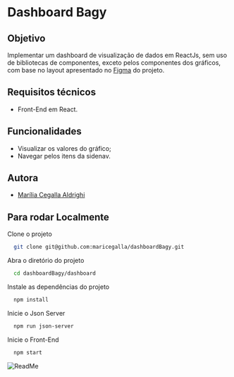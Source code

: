 # Dashboard Bagy

## Objetivo

Implementar um dashboard de visualização de dados em ReactJs, sem uso de bibliotecas de componentes, exceto pelos componentes dos gráficos, com base no layout apresentado no [Figma](https://www.figma.com/file/fTxV4ZLMNlHtuy675J5TAj/Dashboard-Bagy-2020?node-id=0%3A1) do projeto.

## Requisitos técnicos

 - Front-End em React.

## Funcionalidades

 - Visualizar os valores do gráfico;
 - Navegar pelos itens da sidenav.

## Autora

- [Marília Cegalla Aldrighi](https://www.linkedin.com/in/marilia-aldrighi/)


## Para rodar Localmente

Clone o projeto

```bash
  git clone git@github.com:maricegalla/dashboardBagy.git
```

Abra o diretório do projeto

```bash
  cd dashboardBagy/dashboard
```

Instale as dependências do projeto

```bash
  npm install
```

Inicie o Json Server

```bash
  npm run json-server
```
Inicie o Front-End

```bash
  npm start
```

![ReadMe](https://user-images.githubusercontent.com/76533793/149580119-63189e39-76a8-4efe-96c7-a81a120c0310.png)
